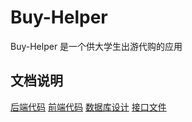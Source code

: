 # Buy-Helper
Buy-Helper 是一个供大学生出游代购的应用

## 文档说明
[后端代码](https://github.com/ljhnhlh/Buy-Helper/tree/master/BackEnd/src/main/java/buyhelper/demo)
[前端代码](https://github.com/ljhnhlh/Buy-Helper)
[数据库设计](https://github.com/ljhnhlh/Buy-Helper/tree/master/BackEnd/数据库设计)
[接口文件](https://github.com/ljhnhlh/Buy-Helper/blob/master/BackEnd/接口文档/接口文档.md)

